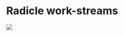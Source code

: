 # Radicle work-streams

![](https://media.nationalgeographic.org/assets/photos/186/480/0e077d4d-9209-40d5-9fd5-4e51aeed7b37.jpg)
